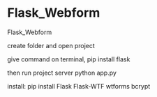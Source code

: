 # Flask_Webform
Flask_Webform

create folder and open project

give command on terminal, pip install flask

then run project server python app.py

install: pip install Flask Flask-WTF wtforms bcrypt

